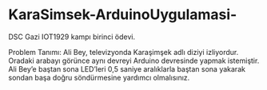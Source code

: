 # KaraSimsek-ArduinoUygulamasi-
DSC Gazi IOT1929 kampı birinci ödevi.

Problem Tanımı:
Ali Bey, televizyonda Karaşimşek adlı diziyi izliyordur. Oradaki arabayı görünce aynı devreyi Arduino devresinde yapmak istemiştir. Ali Bey’e baştan sona LED’leri 0,5 saniye aralıklarla baştan sona yakarak sondan başa doğru söndürmesine yardımcı olmalısınız.
